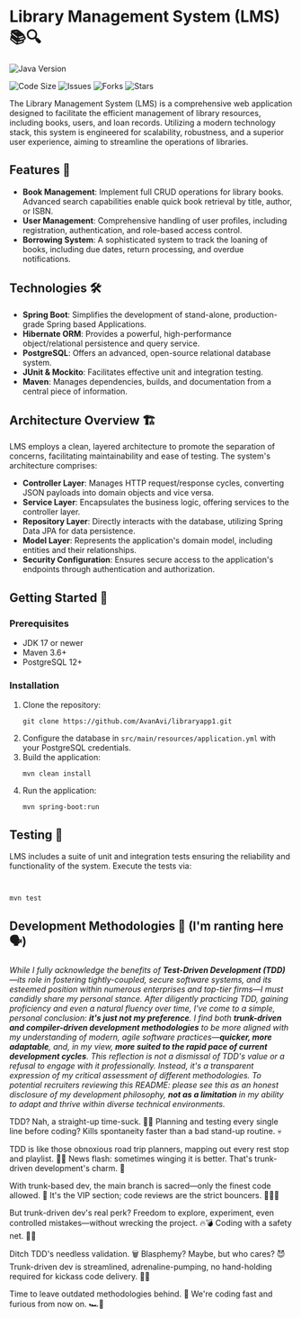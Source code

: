 # Library Management System (LMS) 📚🔍

![Java Version](https://img.shields.io/badge/java-17-red.svg)

![Code Size](https://img.shields.io/github/languages/code-size/AvanAvi/libraryapp1)
![Issues](https://img.shields.io/github/issues/AvanAvi/libraryapp1)
![Forks](https://img.shields.io/github/forks/AvanAvi/libraryapp1)
![Stars](https://img.shields.io/github/stars/AvanAvi/libraryapp1)

The Library Management System (LMS) is a comprehensive web application designed to facilitate the efficient management of library resources, including books, users, and loan records. Utilizing a modern technology stack, this system is engineered for scalability, robustness, and a superior user experience, aiming to streamline the operations of libraries.

## Features 🌟

- **Book Management**: Implement full CRUD operations for library books. Advanced search capabilities enable quick book retrieval by title, author, or ISBN.
- **User Management**: Comprehensive handling of user profiles, including registration, authentication, and role-based access control.
- **Borrowing System**: A sophisticated system to track the loaning of books, including due dates, return processing, and overdue notifications.

## Technologies 🛠

- **Spring Boot**: Simplifies the development of stand-alone, production-grade Spring based Applications.
- **Hibernate ORM**: Provides a powerful, high-performance object/relational persistence and query service.
- **PostgreSQL**: Offers an advanced, open-source relational database system.
- **JUnit & Mockito**: Facilitates effective unit and integration testing.
- **Maven**: Manages dependencies, builds, and documentation from a central piece of information.

## Architecture Overview 🏗

LMS employs a clean, layered architecture to promote the separation of concerns, facilitating maintainability and ease of testing. The system's architecture comprises:

- **Controller Layer**: Manages HTTP request/response cycles, converting JSON payloads into domain objects and vice versa.
- **Service Layer**: Encapsulates the business logic, offering services to the controller layer.
- **Repository Layer**: Directly interacts with the database, utilizing Spring Data JPA for data persistence.
- **Model Layer**: Represents the application's domain model, including entities and their relationships.
- **Security Configuration**: Ensures secure access to the application's endpoints through authentication and authorization.

## Getting Started 🚀

### Prerequisites

- JDK 17 or newer
- Maven 3.6+
- PostgreSQL 12+

### Installation

1. Clone the repository:
   ```
   git clone https://github.com/AvanAvi/libraryapp1.git
   ```
2. Configure the database in `src/main/resources/application.yml` with your PostgreSQL credentials.
3. Build the application:
   ```
   mvn clean install
   ```
4. Run the application:
   ```
   mvn spring-boot:run
   ```

## Testing 🧪

LMS includes a suite of unit and integration tests ensuring the reliability and functionality of the system. Execute the tests via:

```


mvn test
```

## Development Methodologies 🔄 (I'm ranting here 🗣️) 
### 

*While I fully acknowledge the benefits of **Test-Driven Development (TDD)**—its role in fostering tightly-coupled, secure software systems, and its esteemed position within numerous enterprises and top-tier firms—I must candidly share my personal stance. After diligently practicing TDD, gaining proficiency and even a natural fluency over time, I've come to a simple, personal conclusion: **it's just not my preference**. I find both **trunk-driven and compiler-driven development methodologies** to be more aligned with my understanding of modern, agile software practices—**quicker, more adaptable**, and, in my view, **more suited to the rapid pace of current development cycles**. This reflection is not a dismissal of TDD's value or a refusal to engage with it professionally. Instead, it's a transparent expression of my critical assessment of different methodologies. To potential recruiters reviewing this README: please see this as an honest disclosure of my development philosophy, **not as a limitation** in my ability to adapt and thrive within diverse technical environments.*


TDD? Nah, a straight-up time-suck. 🙅‍♂️ Planning and testing every single line before coding? Kills spontaneity faster than a bad stand-up routine. 💀

TDD is like those obnoxious road trip planners, mapping out every rest stop and playlist. 🧭🚗 News flash: sometimes winging it is better. That's trunk-driven development's charm. 🌳

With trunk-based dev, the main branch is sacred—only the finest code allowed. 💎 It's the VIP section; code reviews are the strict bouncers. 🚪👮‍♂️

But trunk-driven dev's real perk? Freedom to explore, experiment, even controlled mistakes—without wrecking the project. 🔥💣 Coding with a safety net. 🤸‍♂️

Ditch TDD's needless validation. 🗑️ Blasphemy? Maybe, but who cares? 😈 Trunk-driven dev is streamlined, adrenaline-pumping, no hand-holding required for kickass code delivery. 🚀💯

Time to leave outdated methodologies behind. 💨 We're coding fast and furious from now on. 🏎️💨



